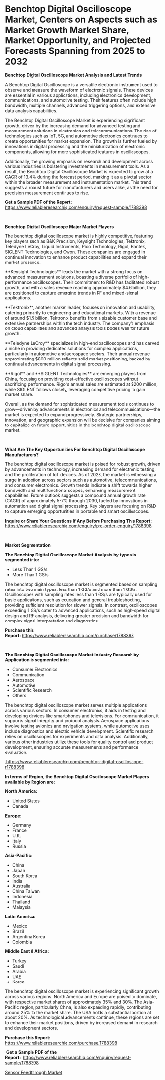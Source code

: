 <p><h1>Benchtop Digital Oscilloscope Market, Centers on Aspects such as Market Growth Market Share, Market Opportunity, and Projected Forecasts Spanning from 2025 to 2032</h1></p><p><strong>Benchtop Digital Oscilloscope Market Analysis and Latest Trends</strong></p>
<p><p>A Benchtop Digital Oscilloscope is a versatile electronic instrument used to observe and measure the waveform of electronic signals. These devices are essential in various applications, including electronics development, communications, and automotive testing. Their features often include high bandwidth, multiple channels, advanced triggering options, and extensive data analysis capabilities.</p><p>The Benchtop Digital Oscilloscope Market is experiencing significant growth, driven by the increasing demand for advanced testing and measurement solutions in electronics and telecommunications. The rise of technologies such as IoT, 5G, and automotive electronics continues to create opportunities for market expansion. This growth is further fueled by innovations in digital processing and the miniaturization of electronic components, allowing for more sophisticated features in oscilloscopes.</p><p>Additionally, the growing emphasis on research and development across various industries is bolstering investments in measurement tools. As a result, the Benchtop Digital Oscilloscope Market is expected to grow at a CAGR of 13.4% during the forecast period, marking it as a pivotal sector within the broader measurement and instrumentation market. This trend suggests a robust future for manufacturers and users alike, as the need for precision measurement continues to rise.</p></p>
<p><strong>Get a Sample PDF of the Report:&nbsp;</strong> <a href="https://www.reliableresearchiq.com/enquiry/request-sample/1788398?utm_campaign=2346&utm_medium=2&utm_source=Github&utm_content=ia&utm_term=13022025&utm_id=benchtop-digital-oscilloscope">https://www.reliableresearchiq.com/enquiry/request-sample/1788398</a></p>
<p>&nbsp;</p>
<p><strong>Benchtop Digital Oscilloscope Major Market Players</strong></p>
<p><p>The benchtop digital oscilloscope market is highly competitive, featuring key players such as B&K Precision, Keysight Technologies, Tektronix, Teledyne LeCroy, Liquid Instruments, Pico Technology, Rigol, Hantek, SIGLENT Technologies, and Owon. These companies are engaged in continual innovation to enhance product capabilities and expand their market presence.</p><p>**Keysight Technologies** leads the market with a strong focus on advanced measurement solutions, boasting a diverse portfolio of high-performance oscilloscopes. Their commitment to R&D has facilitated robust growth, and with a sales revenue reaching approximately $4.6 billion, they are positioned to capture emerging trends in RF and mixed-signal applications.</p><p>**Tektronix**, another market leader, focuses on innovation and usability, catering primarily to engineering and educational markets. With a revenue of around $1.5 billion, Tektronix benefits from a sizable customer base and extensive partnerships within the tech industry. The company’s emphasis on cloud capabilities and advanced analysis tools bodes well for future growth.</p><p>**Teledyne LeCroy** specializes in high-end oscilloscopes and has carved a niche in providing dedicated solutions for complex applications, particularly in automotive and aerospace sectors. Their annual revenue approximating $800 million reflects solid market positioning, backed by continual advancements in digital signal processing.</p><p>**Rigol** and **SIGLENT Technologies** are emerging players from China, focusing on providing cost-effective oscilloscopes without sacrificing performance. Rigol’s annual sales are estimated at $200 million, while SIGLENT follows closely, leveraging competitive pricing to gain market share.</p><p>Overall, as the demand for sophisticated measurement tools continues to grow—driven by advancements in electronics and telecommunications—the market is expected to expand progressively. Strategic partnerships, innovation, and geographic expansion will be decisive for companies aiming to capitalize on future opportunities in the benchtop digital oscilloscope market.</p></p>
<p>&nbsp;</p>
<p><strong>What Are The Key Opportunities For Benchtop Digital Oscilloscope Manufacturers?</strong></p>
<p><p>The benchtop digital oscilloscope market is poised for robust growth, driven by advancements in technology, increasing demand for electronic testing, and the proliferation of IoT devices. As of 2023, the market is witnessing a surge in adoption across sectors such as automotive, telecommunications, and consumer electronics. Growth trends indicate a shift towards higher bandwidth and multifunctional scopes, enhancing measurement capabilities. Future outlook suggests a compound annual growth rate (CAGR) of approximately 5-7% through 2030, fueled by innovations in automation and digital signal processing. Key players are focusing on R&D to capture emerging opportunities in portable and smart oscilloscopes.</p></p>
<p><strong>Inquire or Share Your Questions If Any Before Purchasing This Report:</strong> <a href="https://www.reliableresearchiq.com/enquiry/pre-order-enquiry/1788398?utm_campaign=2346&utm_medium=2&utm_source=Github&utm_content=ia&utm_term=13022025&utm_id=benchtop-digital-oscilloscope">https://www.reliableresearchiq.com/enquiry/pre-order-enquiry/1788398</a></p>
<p>&nbsp;</p>
<p><strong>Market Segmentation</strong></p>
<p><strong>The Benchtop Digital Oscilloscope Market Analysis by types is segmented into:</strong></p>
<p><ul><li>Less Than 1 GS/s</li><li>More Than 1 GS/s</li></ul></p>
<p><p>The benchtop digital oscilloscope market is segmented based on sampling rates into two main types: less than 1 GS/s and more than 1 GS/s. Oscilloscopes with sampling rates less than 1 GS/s are typically used for basic applications, such as education and general troubleshooting, providing sufficient resolution for slower signals. In contrast, oscilloscopes exceeding 1 GS/s cater to advanced applications, such as high-speed digital design and RF analysis, delivering greater precision and bandwidth for complex signal interpretation and diagnostics.</p></p>
<p><strong>Purchase this Report:&nbsp;</strong><a href="https://www.reliableresearchiq.com/purchase/1788398?utm_campaign=2346&utm_medium=2&utm_source=Github&utm_content=ia&utm_term=13022025&utm_id=benchtop-digital-oscilloscope">https://www.reliableresearchiq.com/purchase/1788398</a></p>
<p>&nbsp;</p>
<p><strong>The Benchtop Digital Oscilloscope Market Industry Research by Application is segmented into:</strong></p>
<p><ul><li>Consumer Electronics</li><li>Communication</li><li>Aerospace</li><li>Automotive</li><li>Scientific Research</li><li>Others</li></ul></p>
<p><p>The benchtop digital oscilloscope market serves multiple applications across various sectors. In consumer electronics, it aids in testing and developing devices like smartphones and televisions. For communication, it supports signal integrity and protocol analysis. Aerospace applications involve testing avionics and navigation systems, while automotive uses include diagnostics and electric vehicle development. Scientific research relies on oscilloscopes for experiments and data analysis. Additionally, various other industries utilize these tools for quality control and product development, ensuring accurate measurements and performance evaluation.</p></p>
<p><a href="https://www.reliableresearchiq.com/benchtop-digital-oscilloscope-r1788398?utm_campaign=2346&utm_medium=2&utm_source=Github&utm_content=ia&utm_term=13022025&utm_id=benchtop-digital-oscilloscope">&nbsp;https://www.reliableresearchiq.com/benchtop-digital-oscilloscope-r1788398</a></p>
<p><strong>In terms of Region, the Benchtop Digital Oscilloscope Market Players available by Region are:</strong></p>
<p>
    <p> <strong> North America: </strong>
        <ul>
            <li>United States</li>
            <li>Canada</li>
        </ul>
        </p> 
    <p> <strong> Europe: </strong>
        <ul>
            <li>Germany</li>
            <li>France</li>
            <li>U.K.</li>
            <li>Italy</li>
            <li>Russia</li>
        </ul>
        </p> 
    <p> <strong> Asia-Pacific: </strong>
        <ul>
            <li>China</li>
            <li>Japan</li>
            <li>South Korea</li>
            <li>India</li>
            <li>Australia</li>
            <li>China Taiwan</li>
            <li>Indonesia</li>
            <li>Thailand</li>
            <li>Malaysia</li>
        </ul>
        </p> 
    <p> <strong> Latin America: </strong>
        <ul>
            <li>Mexico</li>
            <li>Brazil</li>
            <li>Argentina Korea</li>
            <li>Colombia</li>
        </ul>
        </p> 
    <p> <strong> Middle East & Africa: </strong>
        <ul>
            <li>Turkey</li>
            <li>Saudi</li>
            <li>Arabia</li>
            <li>UAE</li>
            <li>Korea</li>
        </ul>
    </p>
    </p>
<p><p>The benchtop digital oscilloscope market is experiencing significant growth across various regions. North America and Europe are poised to dominate, with respective market shares of approximately 35% and 30%. The Asia-Pacific region, particularly China, is also expanding rapidly, contributing around 25% to the market share. The USA holds a substantial portion at about 20%. As technological advancements continue, these regions are set to enhance their market positions, driven by increased demand in research and development sectors.</p></p>
<p><strong>Purchase this Report: </strong><a href="https://www.reliableresearchiq.com/purchase/1788398?utm_campaign=2346&utm_medium=2&utm_source=Github&utm_content=ia&utm_term=13022025&utm_id=benchtop-digital-oscilloscope">https://www.reliableresearchiq.com/purchase/1788398</a></p>
<p>&nbsp;<strong>Get a Sample PDF of the Report:&nbsp;&nbsp;</strong><a href="https://www.reliableresearchiq.com/enquiry/request-sample/1788398?utm_campaign=2346&utm_medium=2&utm_source=Github&utm_content=ia&utm_term=13022025&utm_id=benchtop-digital-oscilloscope">https://www.reliableresearchiq.com/enquiry/request-sample/1788398</a></p>
<p><strong></strong></p>
<p><p><a href="https://github.com/tanekacalderon743/Market-Research-Report-List-1/blob/main/sensor-feedthrough-market.md?utm_campaign=2346&utm_medium=2&utm_source=Github&utm_content=ia&utm_term=13022025&utm_id=benchtop-digital-oscilloscope">Sensor Feedthrough Market</a></p></p>